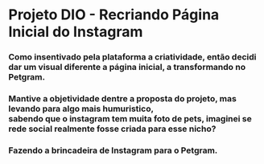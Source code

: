 # Projeto DIO - Recriando Página Inicial do Instagram
### Como insentivado pela plataforma a criatividade, então decidi dar um visual diferente a página inicial, a transformando no Petgram.

### Mantive a objetividade dentre a proposta do projeto, mas levando para algo mais humuristico,<br>sabendo que o instagram tem muita foto de pets, imaginei se rede social realmente fosse criada para esse nicho?

### Fazendo a brincadeira de Instagram para o Petgram.



